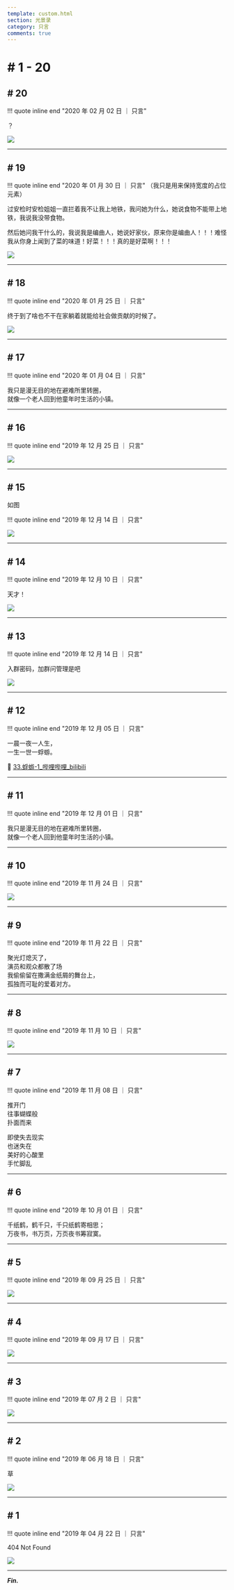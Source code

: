 ```yaml
---
template: custom.html
section: 光景录
category: 只言
comments: true
---
```


# # 1 - 20

## # 20

!!! quote inline end "2020 年 02 月 02 日 ｜ 只言"

？

<div class="single-image"><img src="../assets/images/66a71675-94db-475c-9e21-0abbd7f91ff2.jpg"></div>

---

## # 19

!!! quote inline end "2020 年 01 月 30 日 ｜ 只言"
（我只是用来保持宽度的占位元素）

过安检时安检姐姐一直拦着我不让我上地铁，我问她为什么，她说食物不能带上地铁，我说我没带食物。

然后她问我干什么的，我说我是编曲人，她说好家伙，原来你是编曲人！！！难怪我从你身上闻到了菜的味道！好菜！！！真的是好菜啊！！！

<div class="single-image"><img src="../assets/images/eb8227a3-287e-4779-9118-108c412bddff.jpg"></div>

---

## # 18

!!! quote inline end "2020 年 01 月 25 日 ｜ 只言"

终于到了啥也不干在家躺着就能给社会做贡献的时候了。

<div class="single-image"><img src="../assets/images/df67338c-0984-4077-801b-792e4dd13e0c.jpg"></div>

---

## # 17

!!! quote inline end "2020 年 01 月 04 日 ｜ 只言"

我只是漫无目的地在避难所里转圈，  
就像一个老人回到他童年时生活的小镇。

---

## # 16

!!! quote inline end "2019 年 12 月 25 日 ｜ 只言"

<div class="single-image"><img src="../assets/images/cbe57a18-0ee3-4794-a7b7-74b28b97bd5f.jpg"></div>

---

## # 15

如图

!!! quote inline end "2019 年 12 月 14 日 ｜ 只言"

<div class="single-image"><img src="../assets/images/d8f4a5ee-1f0f-4ad2-9402-e1882c09a92a.jpg"></div>

---

## # 14

!!! quote inline end "2019 年 12 月 10 日 ｜ 只言"

天才！

<div class="single-image"><img src="../assets/images/55f339e0-18c7-462f-b9c0-313b7c1b4007.jpg"></div>

---

## # 13

!!! quote inline end "2019 年 12 月 14 日 ｜ 只言"

入群密码，加群问管理是吧

<div class="single-image"><img src="../assets/images/c0709935-31b1-4654-8ba9-83f330cfe32a.jpg"></div>

---

## # 12

!!! quote inline end "2019 年 12 月 05 日 ｜ 只言"

一晨一夜一人生，  
一生一世一蜉蝣。

🎦 [33.蜉蝣-1_哔哩哔哩_bilibili](https://www.bilibili.com/video/BV11s411i79q/?p=33)

---

## # 11

!!! quote inline end "2019 年 12 月 01 日 ｜ 只言"

我只是漫无目的地在避难所里转圈，  
就像一个老人回到他童年时生活的小镇。

---

## # 10

!!! quote inline end "2019 年 11 月 24 日 ｜ 只言"

<div class="single-image"><img src="../assets/images/afff258f-6d18-46e4-879d-f20cf43a4f17.jpg"></div>

---

## # 9

!!! quote inline end "2019 年 11 月 22 日 ｜ 只言"

聚光灯熄灭了，  
演员和观众都散了场  
我偷偷留在撒满金纸屑的舞台上，  
孤独而可耻的爱着对方。

---

## # 8

!!! quote inline end "2019 年 11 月 10 日 ｜ 只言"

<div class="single-image"><img src="../assets/images/95cf5fc6-ceb0-490d-bc91-38cfc6ce15ec.jpg"></div>

---

## # 7

!!! quote inline end "2019 年 11 月 08 日 ｜ 只言"

推开门  
往事蝴蝶般  
扑面而来

即使失去现实  
也迷失在  
美好的心酸里  
手忙脚乱

---

## # 6

!!! quote inline end "2019 年 10 月 01 日 ｜ 只言"

千纸鹤，鹤千只，千只纸鹤寄相思；  
万夜书，书万页，万页夜书筹寂寞。

---

## # 5

!!! quote inline end "2019 年 09 月 25 日 ｜ 只言"

<div class="single-image"><img src="../assets/images/4ead2614-fea8-4506-a0b4-44a5a54248b9.jpg"></div>

---

## # 4

!!! quote inline end "2019 年 09 月 17 日 ｜ 只言"

<div class="single-image"><img src="../assets/images/2e7313ff-3707-4d26-8d86-a348e741c6bb.jpg"></div>

---

## # 3

!!! quote inline end "2019 年 07 月 2 日 ｜ 只言"

<div class="single-image"><img src="../assets/images/7f4a16a7-6e18-4c42-a1b9-47c26c8cad86.jpg"></div>

---

## # 2

!!! quote inline end "2019 年 06 月 18 日 ｜ 只言"

草

<div class="single-image"><img src="../assets/images/3fdc1550-3a86-4233-af32-dce14b68390f.png"></div>

---

## # 1

!!! quote inline end "2019 年 04 月 22 日 ｜ 只言"

404 Not Found

<div class="single-image"><img src="../assets/images/6082f2dc-cf26-4232-99b3-e84a80bd2ba8.jpg"></div>

---

__*Fin.*__